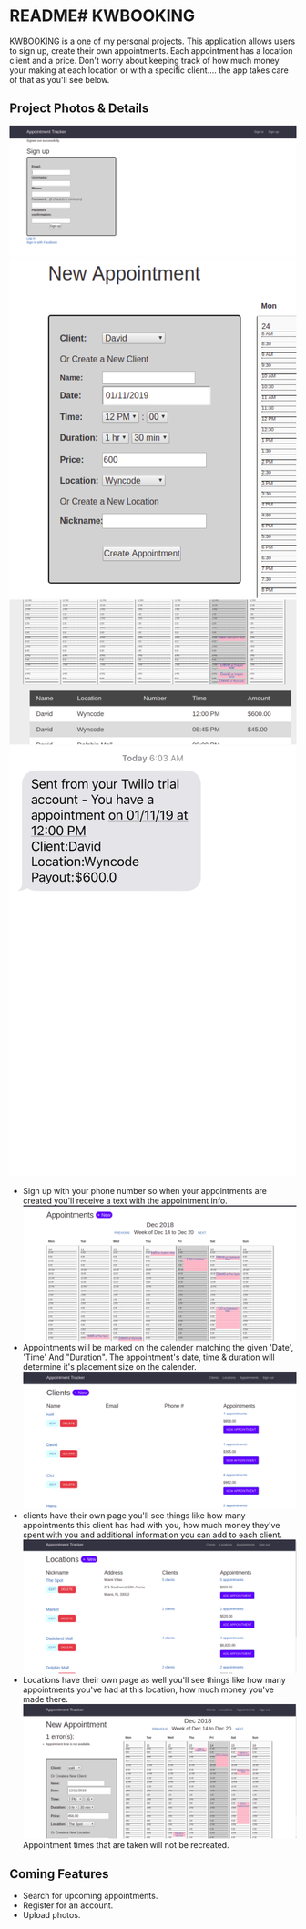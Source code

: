 # README# KWBOOKING
KWBOOKING is a one of my personal projects. This application allows users to sign up, create their own appointments. Each appointment has a location client and a price. Don't worry about keeping track of how much money your making at each location or with a specific client.... the app takes care of that as you'll see below.



## Project Photos & Details

![KWBOOKING](https://github.com/kalil1/kwbooking/blob/master/app/assets/images/sign-up-wp.png)
![KWBOOKING](https://github.com/kalil1/kwbooking/blob/master/app/assets/images/test-appt.png)
![KWBOOKING](https://github.com/kalil1/kwbooking/blob/master/app/assets/images/listed.png)
![KWBOOKING](https://github.com/kalil1/kwbooking/blob/master/app/assets/images/Test-appt-text.png)
* Sign up with your phone number so when your appointments are created you'll receive a text with the appointment info.
![KWBOOKING](https://github.com/kalil1/kwbooking/blob/master/app/assets/images/appcalendar.png)
* Appointments will be marked on the calender matching the given 'Date', 'Time' And "Duration". The appointment's date, time & duration will determine it's placement size on the calender.
![KWBOOKING](https://github.com/kalil1/kwbooking/blob/master/app/assets/images/clients.png)
* clients have their own page you'll see things like how many appointments this client has had with you, how much money they've spent with you and additional information you can add to each client.
![KWBOOKING](https://github.com/kalil1/kwbooking/blob/master/app/assets/images/locations_ind.png)
* Locations have their own page as well you'll see things like how many appointments you've had at this location, how much money you've made there.
![KWBOOKING](https://github.com/kalil1/kwbooking/blob/master/app/assets/images/error.png)
Appointment times that are taken will not be recreated.

## Coming Features
* Search for upcoming appointments.
* Register for an account.
* Upload photos. 
